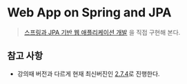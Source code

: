 # Web App on Spring and JPA

> [스프링과 JPA 기반 웹 애플리케이션 개발](https://www.inflearn.com/course/%EC%8A%A4%ED%94%84%EB%A7%81-JPA-%EC%9B%B9%EC%95%B1/dashboard)
> 을 직접 구현해 본다.

## 참고 사항

* 강의때 버전과 다르게 현재 최신버진인 [2.7.4](https://docs.spring.io/spring-boot/docs/2.7.4/reference/html/)로 진행한다.